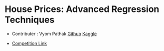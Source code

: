 # House Prices: Advanced Regression Techniques 

- Contributer : Vyom Pathak [Github](https://github.com/01-vyom) [Kaggle](https://www.kaggle.com/boltcoder)

- [Competition Link](https://www.kaggle.com/c/house-prices-advanced-regression-techniques/overview/tutorials)
